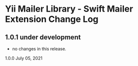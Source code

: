 # Yii Mailer Library - Swift Mailer Extension Change Log


## 1.0.1 under development

- no changes in this release.

1.0.0 July 05, 2021
